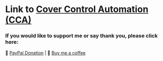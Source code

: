 # Link to [Cover Control Automation (CCA)](https://github.com/hvorragend/ha-blueprints/tree/main/blueprints/automation)

### If you would like to support me or say thank you, please click here:

🙏 [PayPal Donation](https://www.paypal.com/donate/?hosted_button_id=NQE5MFJXAA8BQ) |  🙏 [Buy me a coffee](https://buymeacoffee.com/herr.vorragend)
